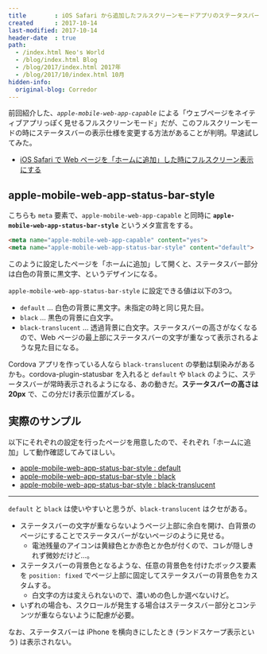 ```yaml
---
title        : iOS Safari から追加したフルスクリーンモードアプリのステータスバーの表示仕様を変える
created      : 2017-10-14
last-modified: 2017-10-14
header-date  : true
path:
  - /index.html Neo's World
  - /blog/index.html Blog
  - /blog/2017/index.html 2017年
  - /blog/2017/10/index.html 10月
hidden-info:
  original-blog: Corredor
---
```


前回紹介した、_`apple-mobile-web-app-capable`_ による「ウェブページをネイティブアプリっぽく見せるフルスクリーンモード」だが、このフルスクリーンモードの時にステータスバーの表示仕様を変更する方法があることが判明。早速試してみた。

- [iOS Safari で Web ページを「ホームに追加」した時にフルスクリーン表示にする](/blog/2017/10/13-01.html)

## apple-mobile-web-app-status-bar-style

こちらも `meta` 要素で、`apple-mobile-web-app-capable` と同時に __`apple-mobile-web-app-status-bar-style`__ というメタ宣言をする。

```html
<meta name="apple-mobile-web-app-capable" content="yes">
<meta name="apple-mobile-web-app-status-bar-style" content="default">
```

このように設定したページを「ホームに追加」して開くと、ステータスバー部分は白色の背景に黒文字、というデザインになる。

`apple-mobile-web-app-status-bar-style` に設定できる値は以下の3つ。

- `default` … 白色の背景に黒文字。未指定の時と同じ見た目。
- `black` … 黒色の背景に白文字。
- `black-translucent` … 透過背景に白文字。ステータスバーの高さがなくなるので、Web ページの最上部にステータスバーの文字が重なって表示されるような見た目になる。

Cordova アプリを作っている人なら `black-translucent` の挙動は馴染みがあるかも。cordova-plugin-statusbar を入れると `default` や `black` のように、ステータスバーが常時表示されるようになる、あの動きだ。__ステータスバーの高さは 20px__ で、この分だけ表示位置がズレる。

## 実際のサンプル

以下にそれぞれの設定を行ったページを用意したので、それぞれ「ホームに追加」して動作確認してみてほしい。

- [apple-mobile-web-app-status-bar-style : default](https://neos21.github.io/poc-ios-safari-web/capable-2.html)
- [apple-mobile-web-app-status-bar-style : black](https://neos21.github.io/poc-ios-safari-web/capable-3.html)
- [apple-mobile-web-app-status-bar-style : black-translucent](https://neos21.github.io/poc-ios-safari-web/capable-4.html)

---

`default` と `black` は使いやすいと思うが、`black-translucent` はクセがある。

- ステータスバーの文字が重ならないようページ上部に余白を開け、白背景のページにすることでステータスバーがないページのように見せる。
  - 電池残量のアイコンは黄緑色とか赤色とか色が付くので、コレが隠しきれず微妙だけど…。
- ステータスバーの背景色となるような、任意の背景色を付けたボックス要素を `position: fixed` でページ上部に固定してステータスバーの背景色をカスタムする。
  - 白文字の方は変えられないので、濃いめの色しか選べないけど。
- いずれの場合も、スクロールが発生する場合はステータスバー部分とコンテンツが重ならないように配慮が必要。

なお、ステータスバーは iPhone を横向きにしたとき (ランドスケープ表示という) は表示されない。
